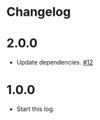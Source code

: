 # Changelog

# 2.0.0

- Update dependencies. [#12](https://github.com/mapbox/appropriate-images/pull/12)

# 1.0.0

- Start this log.
